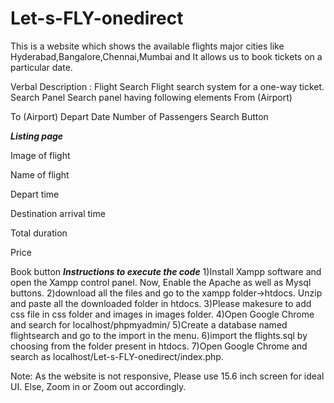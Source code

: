 # Let-s-FLY-onedirect
This is a website which shows the available flights major cities like Hyderabad,Bangalore,Chennai,Mumbai and It allows us to book tickets on a particular date.

Verbal Description :
Flight Search
Flight search system for a one-way ticket. 
Search Panel
Search panel having following elements
From (Airport)

To (Airport)
Depart Date
Number of Passengers
Search Button

***Listing page***

Image of flight

Name of flight

Depart time

Destination arrival time

Total duration

Price

Book button
***Instructions to execute the code***
1)Install Xampp software and open the Xampp control panel. Now, Enable the Apache as well as Mysql buttons.
2)download all the files and go to the xampp folder->htdocs. Unzip and paste all the downloaded folder in htdocs.
3)Please makesure to add css file in css folder and images in images folder.
4)Open Google Chrome and search for localhost/phpmyadmin/
5)Create a database named  flightsearch and go to the import in the menu.
6)import the flights.sql by choosing from the folder present in htdocs.
7)Open Google Chrome and search as localhost/Let-s-FLY-onedirect/index.php.

Note: As the website is not responsive, Please use 15.6 inch screen for ideal UI. Else, Zoom in or Zoom out accordingly.

